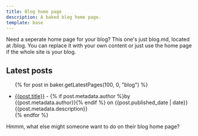 ```yaml
---
title: Blog home page
description: A baked blog home page.
template: base
---
```

Need a seperate home page for your blog? This one's just blog.md, located at /blog. You can replace it with your own content or just use the home page if the whole site is your blog.

<h2>Latest posts</h2>
<ul>

{% for post in baker.getLatestPages(100, 0, "blog") %}
    <li>
        <a href="/{{post.path}}">{{post.title}}</a> - 
        {% if post.metadata.author %}by {{post.metadata.author}}{% endif %} 
        on {{post.published_date | date}}<br>
        {{post.metadata.description}}
    </li>
{% endfor %}
</ul>

Hmmm, what else might someone want to do on their blog home page?
